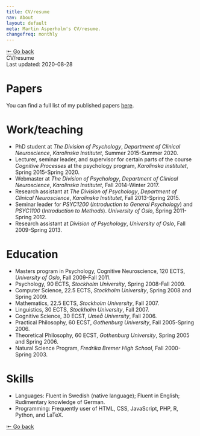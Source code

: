 ```yaml
---
title: CV/resume
nav: About
layout: default
meta: Martin Asperholm's CV/resume.
changefreq: monthly
---
```


<div class="article_back_top"><a href="/about/">&#8676; Go back</a></div>

<div class="article_start">
	<div class="article_title">CV/resume</div>
	<div class="article_last_updated">Last updated: 2020-08-28</div>
</div>


# Papers

You can find a full list of my published papers [here](/texts/).

# Work/teaching

* PhD student at *The Division of Psychology*, *Department of Clinical Neuroscience*, *Karolinska Institutet*, Summer 2015-Summer 2020.
* Lecturer, seminar leader, and supervisor for certain parts of the course *Cognitive Processes* at the psychology program, *Karolinska institutet*, Spring 2015-Spring 2020.
* Webmaster at *The Division of Psychology*, *Department of Clinical Neuroscience*, *Karolinska Institutet*, Fall 2014-Winter 2017.
* Research assistant at *The Division of Psychology*, *Department of Clinical Neuroscience*, *Karolinska Institutet*, Fall 2013-Spring 2015.
* Seminar leader for *PSYC1200* (*Introduction to General Psychology*) and *PSYC1100* (*Introduction to Methods*). *University of Oslo*, Spring 2011-Spring 2012.
* Research assistant at *Division of Psychology*, *University of Oslo*, Fall 2009-Spring 2013.

# Education

* Masters program in Psychology, Cognitive Neuroscience, 120 ECTS, *University of Oslo*, Fall 2009-Fall 2011.
* Psychology, 90 ECTS, *Stockholm University*, Spring 2008-Fall 2009.
* Computer Science, 22.5 ECTS, *Stockholm University*, Spring 2008 and Spring 2009.
* Mathematics, 22.5 ECTS, *Stockholm University*, Fall 2007.
* Linguistics, 30 ECTS, *Stockholm University*, Fall 2007.
* Cognitive Science, 30 ECST, *Umeå University*, Fall 2006.
* Practical Philosophy, 60 ECST, *Gothenburg University*, Fall 2005-Spring 2006.
* Theoretical Philosophy, 60 ECST, *Gothenburg University*, Spring 2005 and Spring 2006.
* Natural Science Program, *Fredrika Bremer High School*, Fall 2000-Spring 2003.

# Skills
* Languages: Fluent in Swedish (native language); Fluent in English; Rudimentary knowledge of German.
* Programming: Frequently user of HTML, CSS, JavaScript, PHP, R, Python, and LaTeX.

<div class="article_back_bottom"><a href="/about/">&#8676; Go back</a></div>
